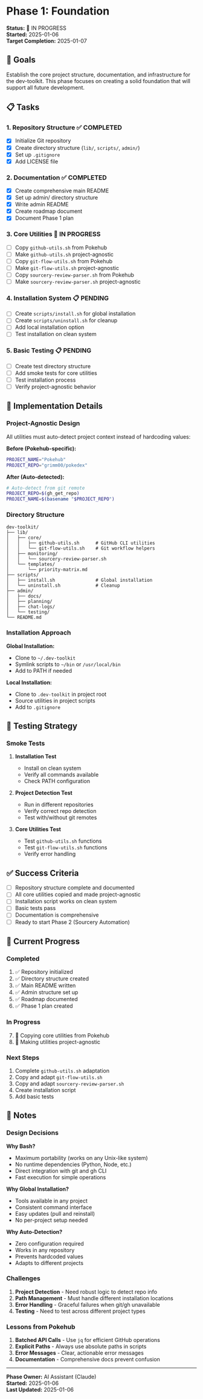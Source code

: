 # Phase 1: Foundation

**Status:** 🚧 IN PROGRESS  
**Started:** 2025-01-06  
**Target Completion:** 2025-01-07

## 🎯 Goals

Establish the core project structure, documentation, and infrastructure for the dev-toolkit. This phase focuses on creating a solid foundation that will support all future development.

## 📋 Tasks

### 1. Repository Structure ✅ COMPLETED
- [x] Initialize Git repository
- [x] Create directory structure (`lib/`, `scripts/`, `admin/`)
- [x] Set up `.gitignore`
- [x] Add LICENSE file

### 2. Documentation ✅ COMPLETED
- [x] Create comprehensive main README
- [x] Set up admin/ directory structure
- [x] Write admin README
- [x] Create roadmap document
- [x] Document Phase 1 plan

### 3. Core Utilities 🚧 IN PROGRESS
- [ ] Copy `github-utils.sh` from Pokehub
- [ ] Make `github-utils.sh` project-agnostic
- [ ] Copy `git-flow-utils.sh` from Pokehub
- [ ] Make `git-flow-utils.sh` project-agnostic
- [ ] Copy `sourcery-review-parser.sh` from Pokehub
- [ ] Make `sourcery-review-parser.sh` project-agnostic

### 4. Installation System 📋 PENDING
- [ ] Create `scripts/install.sh` for global installation
- [ ] Create `scripts/uninstall.sh` for cleanup
- [ ] Add local installation option
- [ ] Test installation on clean system

### 5. Basic Testing 📋 PENDING
- [ ] Create test directory structure
- [ ] Add smoke tests for core utilities
- [ ] Test installation process
- [ ] Verify project-agnostic behavior

## 🎨 Implementation Details

### Project-Agnostic Design

All utilities must auto-detect project context instead of hardcoding values:

**Before (Pokehub-specific):**
```bash
PROJECT_NAME="Pokehub"
PROJECT_REPO="grimm00/pokedex"
```

**After (Auto-detected):**
```bash
# Auto-detect from git remote
PROJECT_REPO=$(gh_get_repo)
PROJECT_NAME=$(basename "$PROJECT_REPO")
```

### Directory Structure

```
dev-toolkit/
├── lib/
│   ├── core/
│   │   ├── github-utils.sh      # GitHub CLI utilities
│   │   └── git-flow-utils.sh    # Git workflow helpers
│   ├── monitoring/
│   │   └── sourcery-review-parser.sh
│   └── templates/
│       └── priority-matrix.md
├── scripts/
│   ├── install.sh               # Global installation
│   └── uninstall.sh             # Cleanup
├── admin/
│   ├── docs/
│   ├── planning/
│   ├── chat-logs/
│   └── testing/
└── README.md
```

### Installation Approach

**Global Installation:**
- Clone to `~/.dev-toolkit`
- Symlink scripts to `~/bin` or `/usr/local/bin`
- Add to PATH if needed

**Local Installation:**
- Clone to `.dev-toolkit` in project root
- Source utilities in project scripts
- Add to `.gitignore`

## 🧪 Testing Strategy

### Smoke Tests
1. **Installation Test**
   - Install on clean system
   - Verify all commands available
   - Check PATH configuration

2. **Project Detection Test**
   - Run in different repositories
   - Verify correct repo detection
   - Test with/without git remotes

3. **Core Utilities Test**
   - Test `github-utils.sh` functions
   - Test `git-flow-utils.sh` functions
   - Verify error handling

## ✅ Success Criteria

- [ ] Repository structure complete and documented
- [ ] All core utilities copied and made project-agnostic
- [ ] Installation script works on clean system
- [ ] Basic tests pass
- [ ] Documentation is comprehensive
- [ ] Ready to start Phase 2 (Sourcery Automation)

## 🚧 Current Progress

### Completed
1. ✅ Repository initialized
2. ✅ Directory structure created
3. ✅ Main README written
4. ✅ Admin structure set up
5. ✅ Roadmap documented
6. ✅ Phase 1 plan created

### In Progress
7. 🚧 Copying core utilities from Pokehub
8. 🚧 Making utilities project-agnostic

### Next Steps
1. Complete `github-utils.sh` adaptation
2. Copy and adapt `git-flow-utils.sh`
3. Copy and adapt `sourcery-review-parser.sh`
4. Create installation script
5. Add basic tests

## 📝 Notes

### Design Decisions

**Why Bash?**
- Maximum portability (works on any Unix-like system)
- No runtime dependencies (Python, Node, etc.)
- Direct integration with git and gh CLI
- Fast execution for simple operations

**Why Global Installation?**
- Tools available in any project
- Consistent command interface
- Easy updates (pull and reinstall)
- No per-project setup needed

**Why Auto-Detection?**
- Zero configuration required
- Works in any repository
- Prevents hardcoded values
- Adapts to different projects

### Challenges

1. **Project Detection** - Need robust logic to detect repo info
2. **Path Management** - Must handle different installation locations
3. **Error Handling** - Graceful failures when git/gh unavailable
4. **Testing** - Need to test across different project types

### Lessons from Pokehub

1. **Batched API Calls** - Use `jq` for efficient GitHub operations
2. **Explicit Paths** - Always use absolute paths in scripts
3. **Error Messages** - Clear, actionable error messages
4. **Documentation** - Comprehensive docs prevent confusion

---

**Phase Owner:** AI Assistant (Claude)  
**Started:** 2025-01-06  
**Last Updated:** 2025-01-06

